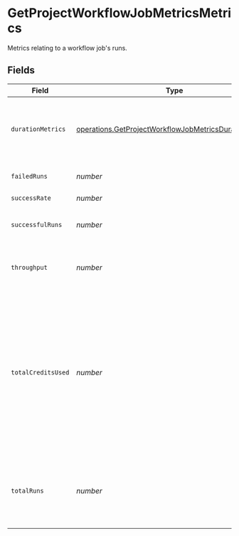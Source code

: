 # GetProjectWorkflowJobMetricsMetrics

Metrics relating to a workflow job's runs.


## Fields

| Field                                                                                                                                                                        | Type                                                                                                                                                                         | Required                                                                                                                                                                     | Description                                                                                                                                                                  |
| ---------------------------------------------------------------------------------------------------------------------------------------------------------------------------- | ---------------------------------------------------------------------------------------------------------------------------------------------------------------------------- | ---------------------------------------------------------------------------------------------------------------------------------------------------------------------------- | ---------------------------------------------------------------------------------------------------------------------------------------------------------------------------- |
| `durationMetrics`                                                                                                                                                            | [operations.GetProjectWorkflowJobMetricsDurationMetrics](../../models/operations/getprojectworkflowjobmetricsdurationmetrics.md)                                             | :heavy_check_mark:                                                                                                                                                           | Metrics relating to the duration of runs for a workflow job.                                                                                                                 |
| `failedRuns`                                                                                                                                                                 | *number*                                                                                                                                                                     | :heavy_check_mark:                                                                                                                                                           | The number of failed runs.                                                                                                                                                   |
| `successRate`                                                                                                                                                                | *number*                                                                                                                                                                     | :heavy_check_mark:                                                                                                                                                           | N/A                                                                                                                                                                          |
| `successfulRuns`                                                                                                                                                             | *number*                                                                                                                                                                     | :heavy_check_mark:                                                                                                                                                           | The number of successful runs.                                                                                                                                               |
| `throughput`                                                                                                                                                                 | *number*                                                                                                                                                                     | :heavy_check_mark:                                                                                                                                                           | The average number of runs per day.                                                                                                                                          |
| `totalCreditsUsed`                                                                                                                                                           | *number*                                                                                                                                                                     | :heavy_check_mark:                                                                                                                                                           | The total credits consumed by the job in the aggregation window. Note that Insights is not a real time financial reporting tool and should not be used for credit reporting. |
| `totalRuns`                                                                                                                                                                  | *number*                                                                                                                                                                     | :heavy_check_mark:                                                                                                                                                           | The total number of runs, including runs that are still on-hold or running.                                                                                                  |